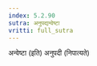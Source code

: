```yaml
---
index: 5.2.90
sutra: अनुपद्यन्वेष्टा
vritti: full_sutra
---
```


अन्वेष्टा (इति) अनुपदी (निपात्यते) 
